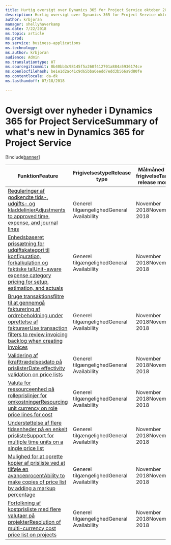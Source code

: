 ```yaml
---
title: Hurtig oversigt over Dynamics 365 for Project Service oktober 2018
description: Hurtig oversigt over Dynamics 365 for Project Service oktober 2018
author: krbjoran
manager: shellyhaverkamp
ms.date: 7/22/2018
ms.topic: article
ms.prod: 
ms.service: business-applications
ms.technology: 
ms.author: krbjoran
audience: Admin
ms.translationtype: HT
ms.sourcegitcommit: 0b40bb3c98145f5a260f412701a884a5936174ce
ms.openlocfilehash: be1e1d2ac41c9d65bba6eedd7edd3b566a9d80fe
ms.contentlocale: da-dk
ms.lasthandoff: 07/18/2018

---
```

#  <a name="summary-of-whats-new-in-dynamics-365-for-project-service"></a><span data-ttu-id="cce96-103">Oversigt over nyheder i Dynamics 365 for Project Service</span><span class="sxs-lookup"><span data-stu-id="cce96-103">Summary of what's new in Dynamics 365 for Project Service</span></span>


[!include[banner](../../../includes/banner.md)]

| <span data-ttu-id="cce96-104">Funktion</span><span class="sxs-lookup"><span data-stu-id="cce96-104">Feature</span></span>                                                                                                                                                                                                 | <span data-ttu-id="cce96-105">Frigivelsestype</span><span class="sxs-lookup"><span data-stu-id="cce96-105">Release type</span></span> | <span data-ttu-id="cce96-106">Målmåned for frigivelse</span><span class="sxs-lookup"><span data-stu-id="cce96-106">Target release month</span></span> |
|---------------------------------------------------------------------------------------------------------------------------------------------------------------------------------------------------------|--------------|----------------------|
| [<span data-ttu-id="cce96-107">Reguleringer af godkendte tids-, udgifts- og kladdelinjer</span><span class="sxs-lookup"><span data-stu-id="cce96-107">Adjustments   to approved time, expense, and journal lines</span></span>](../project-service/customer-driven-enhancements/adjustments-approved-time-expense-journal-lines.md)                                       | <span data-ttu-id="cce96-108">Generel tilgængelighed</span><span class="sxs-lookup"><span data-stu-id="cce96-108">General Availability</span></span>           | <span data-ttu-id="cce96-109">November 2018</span><span class="sxs-lookup"><span data-stu-id="cce96-109">November 2018</span></span>          |
| [<span data-ttu-id="cce96-110">Enhedsbaseret prissætning for udgiftskategori til konfiguration, forkalkulation og faktiske tal</span><span class="sxs-lookup"><span data-stu-id="cce96-110">Unit-aware   expense category pricing for setup, estimation, and actuals</span></span>](../project-service/customer-driven-enhancements/unit-aware-expense-category-pricing-setup-estimation-actuals.md)           | <span data-ttu-id="cce96-111">Generel tilgængelighed</span><span class="sxs-lookup"><span data-stu-id="cce96-111">General Availability</span></span>           | <span data-ttu-id="cce96-112">November 2018</span><span class="sxs-lookup"><span data-stu-id="cce96-112">November 2018</span></span>          |
| [<span data-ttu-id="cce96-113">Bruge transaktionsfiltre til at gennemgå fakturering af ordrebeholdning under oprettelse af fakturaer</span><span class="sxs-lookup"><span data-stu-id="cce96-113">Use transaction filters to review invoicing backlog when creating invoices</span></span>](../project-service/customer-driven-enhancements/use-transaction-filters-review-invoicing-backlog-creating-invoices.md) | <span data-ttu-id="cce96-114">Generel tilgængelighed</span><span class="sxs-lookup"><span data-stu-id="cce96-114">General Availability</span></span>           | <span data-ttu-id="cce96-115">November 2018</span><span class="sxs-lookup"><span data-stu-id="cce96-115">November 2018</span></span>          |
| [<span data-ttu-id="cce96-116">Validering af ikrafttrædelsesdato på prislister</span><span class="sxs-lookup"><span data-stu-id="cce96-116">Date effectivity validation on price lists</span></span>](../project-service/customer-driven-enhancements/date-effectivity-validations.md)                                                                       | <span data-ttu-id="cce96-117">Generel tilgængelighed</span><span class="sxs-lookup"><span data-stu-id="cce96-117">General Availability</span></span>           | <span data-ttu-id="cce96-118">November 2018</span><span class="sxs-lookup"><span data-stu-id="cce96-118">November 2018</span></span>          |
| [<span data-ttu-id="cce96-119">Valuta for ressourceenhed på rolleprislinjer for omkostninger</span><span class="sxs-lookup"><span data-stu-id="cce96-119">Resourcing unit currency on role price lines for cost</span></span>](../project-service/customer-driven-enhancements/resourcing-unit-currency-on-pricelist-lines.md)                                             | <span data-ttu-id="cce96-120">Generel tilgængelighed</span><span class="sxs-lookup"><span data-stu-id="cce96-120">General Availability</span></span>           | <span data-ttu-id="cce96-121">November 2018</span><span class="sxs-lookup"><span data-stu-id="cce96-121">November 2018</span></span>          |
| [<span data-ttu-id="cce96-122">Understøttelse af flere tidsenheder på en enkelt prisliste</span><span class="sxs-lookup"><span data-stu-id="cce96-122">Support for multiple time units on a single price list</span></span>](../project-service/customer-driven-enhancements/Support-for-timeunit-for-resource-pricing.md)                                              | <span data-ttu-id="cce96-123">Generel tilgængelighed</span><span class="sxs-lookup"><span data-stu-id="cce96-123">General Availability</span></span>           | <span data-ttu-id="cce96-124">November 2018</span><span class="sxs-lookup"><span data-stu-id="cce96-124">November 2018</span></span>          |
| [<span data-ttu-id="cce96-125">Mulighed for at oprette kopier af prisliste ved at tilføje en avanceprocent</span><span class="sxs-lookup"><span data-stu-id="cce96-125">Ability to make copies of price list by adding a markup percentage</span></span>](../project-service/customer-driven-enhancements/Copies-of-price-list-adding-markup.md)                                         | <span data-ttu-id="cce96-126">Generel tilgængelighed</span><span class="sxs-lookup"><span data-stu-id="cce96-126">General Availability</span></span>           | <span data-ttu-id="cce96-127">November 2018</span><span class="sxs-lookup"><span data-stu-id="cce96-127">November 2018</span></span>          |
| [<span data-ttu-id="cce96-128">Fortolkning af kostprisliste med flere valutaer på projekter</span><span class="sxs-lookup"><span data-stu-id="cce96-128">Resolution of multi-currency cost price list on projects</span></span>](../project-service/customer-driven-enhancements/Resolution-of-cost-price-list-for-projects.md)                                           | <span data-ttu-id="cce96-129">Generel tilgængelighed</span><span class="sxs-lookup"><span data-stu-id="cce96-129">General Availability</span></span>           | <span data-ttu-id="cce96-130">November 2018</span><span class="sxs-lookup"><span data-stu-id="cce96-130">November 2018</span></span>          |

